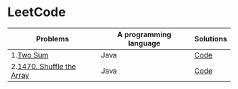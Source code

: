 # LeetCode
Problems | A programming language |Solutions
------------ | ------------- |------------- 
1.[Two Sum](https://leetcode.com/problems/two-sum/) | Java | [Code](https://github.com/Dimateos12/LeetCode/blob/main/Two%20Sum.java) |
2.[1470. Shuffle the Array](https://leetcode.com/problems/shuffle-the-array/) | Java | [Code](https://github.com/Dimateos12/LeetCode/blob/main/1470.%20Shuffle%20the%20Array.java) |
